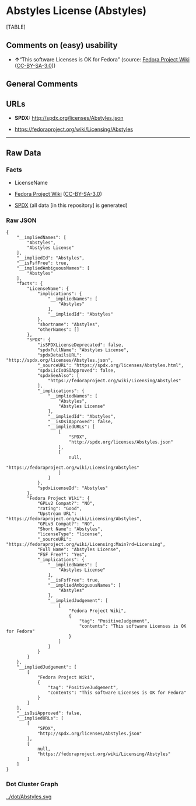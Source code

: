 Abstyles License (Abstyles)
===========================

[TABLE]

Comments on (easy) usability
----------------------------

-   **↑**“This software Licenses is OK for Fedora” (source: [Fedora
    Project
    Wiki](https://fedoraproject.org/wiki/Licensing:Main?rd=Licensing "Fedora Project Wiki")
    ([CC-BY-SA-3.0](https://creativecommons.org/licenses/by-sa/3.0/legalcode "CC-BY-SA-3.0")))

General Comments
----------------

URLs
----

-   **SPDX:** http://spdx.org/licenses/Abstyles.json

-   https://fedoraproject.org/wiki/Licensing/Abstyles

------------------------------------------------------------------------

Raw Data
--------

### Facts

-   LicenseName

-   [Fedora Project
    Wiki](https://fedoraproject.org/wiki/Licensing:Main?rd=Licensing "Fedora Project Wiki")
    ([CC-BY-SA-3.0](https://creativecommons.org/licenses/by-sa/3.0/legalcode "CC-BY-SA-3.0"))

-   [SPDX](https://spdx.org/licenses/Abstyles.html "SPDX") (all data
    \[in this repository\] is generated)

### Raw JSON

    {
        "__impliedNames": [
            "Abstyles",
            "Abstyles License"
        ],
        "__impliedId": "Abstyles",
        "__isFsfFree": true,
        "__impliedAmbiguousNames": [
            "Abstyles"
        ],
        "facts": {
            "LicenseName": {
                "implications": {
                    "__impliedNames": [
                        "Abstyles"
                    ],
                    "__impliedId": "Abstyles"
                },
                "shortname": "Abstyles",
                "otherNames": []
            },
            "SPDX": {
                "isSPDXLicenseDeprecated": false,
                "spdxFullName": "Abstyles License",
                "spdxDetailsURL": "http://spdx.org/licenses/Abstyles.json",
                "_sourceURL": "https://spdx.org/licenses/Abstyles.html",
                "spdxLicIsOSIApproved": false,
                "spdxSeeAlso": [
                    "https://fedoraproject.org/wiki/Licensing/Abstyles"
                ],
                "_implications": {
                    "__impliedNames": [
                        "Abstyles",
                        "Abstyles License"
                    ],
                    "__impliedId": "Abstyles",
                    "__isOsiApproved": false,
                    "__impliedURLs": [
                        [
                            "SPDX",
                            "http://spdx.org/licenses/Abstyles.json"
                        ],
                        [
                            null,
                            "https://fedoraproject.org/wiki/Licensing/Abstyles"
                        ]
                    ]
                },
                "spdxLicenseId": "Abstyles"
            },
            "Fedora Project Wiki": {
                "GPLv2 Compat?": "NO",
                "rating": "Good",
                "Upstream URL": "https://fedoraproject.org/wiki/Licensing/Abstyles",
                "GPLv3 Compat?": "NO",
                "Short Name": "Abstyles",
                "licenseType": "license",
                "_sourceURL": "https://fedoraproject.org/wiki/Licensing:Main?rd=Licensing",
                "Full Name": "Abstyles License",
                "FSF Free?": "Yes",
                "_implications": {
                    "__impliedNames": [
                        "Abstyles License"
                    ],
                    "__isFsfFree": true,
                    "__impliedAmbiguousNames": [
                        "Abstyles"
                    ],
                    "__impliedJudgement": [
                        [
                            "Fedora Project Wiki",
                            {
                                "tag": "PositiveJudgement",
                                "contents": "This software Licenses is OK for Fedora"
                            }
                        ]
                    ]
                }
            }
        },
        "__impliedJudgement": [
            [
                "Fedora Project Wiki",
                {
                    "tag": "PositiveJudgement",
                    "contents": "This software Licenses is OK for Fedora"
                }
            ]
        ],
        "__isOsiApproved": false,
        "__impliedURLs": [
            [
                "SPDX",
                "http://spdx.org/licenses/Abstyles.json"
            ],
            [
                null,
                "https://fedoraproject.org/wiki/Licensing/Abstyles"
            ]
        ]
    }

### Dot Cluster Graph

[../dot/Abstyles.svg](../dot/Abstyles.svg "../dot/Abstyles.svg")
